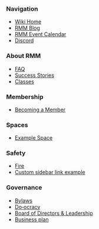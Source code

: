 ### Navigation

*   [Wiki Home](Home)
*   [RMM Blog](https://redmountainmakers.org/blog)
*   [RMM Event Calendar](https://www.redmountainmakers.org/Calendar)
*   [Discord](https://discord.gg/ZBq9rR4QGc)

### About RMM

*   [FAQ](https://www.redmountainmakers.org/FAQ)
*   [Success Stories](https://www.redmountainmakers.org/Success-Stories-at-RMM)
*   [Classes](https://www.redmountainmakers.org/classes/)
### Membership

*   [Becoming a Member](https://www.redmountainmakers.org/join-us)
### Spaces

*   [Example Space]()

### Safety

*   [Fire]()
*   [Custom sidebar link example]()

### Governance

*   [Bylaws](Bylaws)
*   [Do‐ocracy](Do‐ocracy)
*   [Board of Directors & Leadership](Board-of-Directors-&-Leadership)
*   [Business plan](https://drive.google.com/file/d/0B8cVExho03rPZ2FEanJiVU9hTHM/view?usp=sharing)
